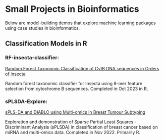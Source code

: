 # Small Projects in Bioinformatics

Below are model-building demos that explore machine learning packages using case studies in bioinformatics.

## Classification Models in R

### RF-insecta-classifier:
[Random Forest Taxonomic Classification of CytB DNA sequences in Orders of Insecta](https://github.com/Lespernater/small-projects/blob/main/RF-insecta-classifier/RF-insecta-classifier.pdf)

Random forest taxonomic classifier for Insecta using 8-mer feature selection from cytochrome B sequences. Completed in Oct 2023 in R.

### sPLSDA-Explore:
[sPLS-DA and DIABLO using Multi-omics in Breast Tumour Subtyping](https://github.com/Lespernater/small-projects/blob/main/sPLSDA-Explore/sPLSDA.pdf)

Exploration and demonstration of Sparse Partial Least Squares - Discriminant Analysis (sPLSDA) in classification of breast cancer based on miRNA and multi-omics data. Completed in Nov 2022. Primarily R.
